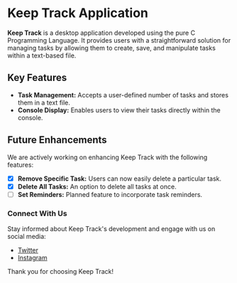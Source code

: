 # Keep Track Application

**Keep Track** is a desktop application developed using the pure C Programming Language. It provides users with a straightforward solution for managing tasks by allowing them to create, save, and manipulate tasks within a text-based file.

## Key Features

- **Task Management:** Accepts a user-defined number of tasks and stores them in a text file.
- **Console Display:** Enables users to view their tasks directly within the console.

## Future Enhancements

We are actively working on enhancing Keep Track with the following features:

- [x] **Remove Specific Task:** Users can now easily delete a particular task.
- [x] **Delete All Tasks:** An option to delete all tasks at once.
- [ ] **Set Reminders:** Planned feature to incorporate task reminders.

### Connect With Us

Stay informed about Keep Track's development and engage with us on social media:

- [Twitter](https://twitter.com/mukulownsyou)
- [Instagram](https://instagram.com/mukulownsyou)

Thank you for choosing Keep Track!
